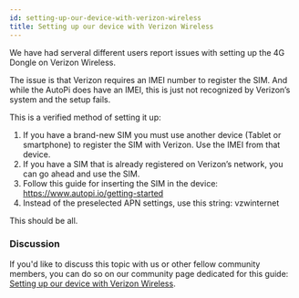 ```yaml
---
id: setting-up-our-device-with-verizon-wireless
title: Setting up our device with Verizon Wireless
---
```

We have had serveral different users report issues with setting up the 4G Dongle on Verizon Wireless.

The issue is that Verizon requires an IMEI number to register the SIM. And while the AutoPi does have an IMEI, this is just not recognized by Verizon’s system and the setup fails.

This is a verified method of setting it up:

1. If you have a brand-new SIM you must use another device (Tablet or smartphone) to register the SIM with Verizon. Use the IMEI from that device.
2. If you have a SIM that is already registered on Verizon’s network, you can go ahead and use the SIM.
3. Follow this guide for inserting the SIM in the device: https://www.autopi.io/getting-started
4. Instead of the preselected APN settings, use this string: vzwinternet

This should be all.

### Discussion
If you'd like to discuss this topic with us or other fellow community members, you can do so on our community
page dedicated for this guide: [Setting up our device with Verizon Wireless](https://community.autopi.io/t/setting-up-our-device-with-verizon-wireless/420).